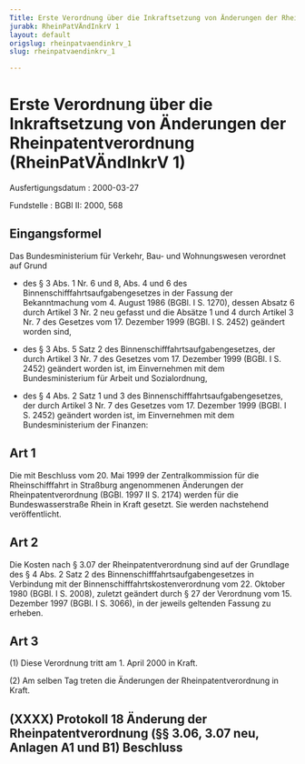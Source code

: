 ```yaml
---
Title: Erste Verordnung über die Inkraftsetzung von Änderungen der Rheinpatentverordnung
jurabk: RheinPatVÄndInkrV 1
layout: default
origslug: rheinpatvaendinkrv_1
slug: rheinpatvaendinkrv_1

---
```


# Erste Verordnung über die Inkraftsetzung von Änderungen der Rheinpatentverordnung (RheinPatVÄndInkrV 1)

Ausfertigungsdatum
:   2000-03-27

Fundstelle
:   BGBl II: 2000, 568



## Eingangsformel

Das Bundesministerium für Verkehr, Bau- und Wohnungswesen verordnet
auf Grund

-   des § 3 Abs. 1 Nr. 6 und 8, Abs. 4 und 6 des
    Binnenschifffahrtsaufgabengesetzes in der Fassung der Bekanntmachung
    vom 4. August 1986 (BGBl. I S. 1270), dessen Absatz 6 durch Artikel 3
    Nr. 2 neu gefasst und die Absätze 1 und 4 durch Artikel 3 Nr. 7 des
    Gesetzes vom 17. Dezember 1999 (BGBl. I S. 2452) geändert worden sind,


-   des § 3 Abs. 5 Satz 2 des Binnenschifffahrtsaufgabengesetzes, der
    durch Artikel 3 Nr. 7 des Gesetzes vom 17. Dezember 1999 (BGBl. I S.
    2452) geändert worden ist, im Einvernehmen mit dem Bundesministerium
    für Arbeit und Sozialordnung,


-   des § 4 Abs. 2 Satz 1 und 3 des Binnenschifffahrtsaufgabengesetzes,
    der durch Artikel 3 Nr. 7 des Gesetzes vom 17. Dezember 1999 (BGBl. I
    S. 2452) geändert worden ist, im Einvernehmen mit dem
    Bundesministerium der Finanzen:





## Art 1

Die mit Beschluss vom 20. Mai 1999 der Zentralkommission für die
Rheinschifffahrt in Straßburg angenommenen Änderungen der
Rheinpatentverordnung (BGBl. 1997 II S. 2174) werden für die
Bundeswasserstraße Rhein in Kraft gesetzt. Sie werden nachstehend
veröffentlicht.


## Art 2

Die Kosten nach § 3.07 der Rheinpatentverordnung sind auf der
Grundlage des § 4 Abs. 2 Satz 2 des Binnenschifffahrtsaufgabengesetzes
in Verbindung mit der Binnenschifffahrtskostenverordnung vom 22.
Oktober 1980 (BGBl. I S. 2008), zuletzt geändert durch § 27 der
Verordnung vom 15. Dezember 1997 (BGBl. I S. 3066), in der jeweils
geltenden Fassung zu erheben.


## Art 3

(1) Diese Verordnung tritt am 1. April 2000 in Kraft.

(2) Am selben Tag treten die Änderungen der Rheinpatentverordnung in
Kraft.


## (XXXX) Protokoll 18 Änderung der Rheinpatentverordnung (§§ 3.06, 3.07 neu, Anlagen A1 und B1) Beschluss


